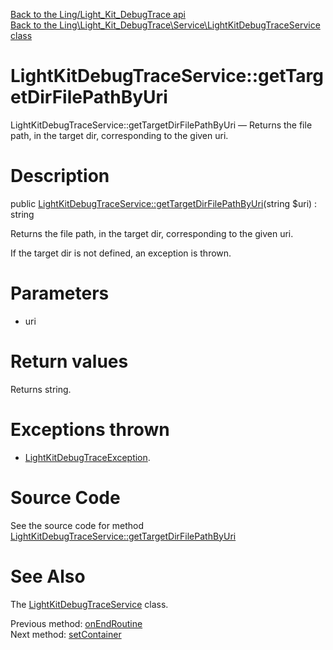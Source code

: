 [Back to the Ling/Light_Kit_DebugTrace api](https://github.com/lingtalfi/Light_Kit_DebugTrace/blob/master/doc/api/Ling/Light_Kit_DebugTrace.md)<br>
[Back to the Ling\Light_Kit_DebugTrace\Service\LightKitDebugTraceService class](https://github.com/lingtalfi/Light_Kit_DebugTrace/blob/master/doc/api/Ling/Light_Kit_DebugTrace/Service/LightKitDebugTraceService.md)


LightKitDebugTraceService::getTargetDirFilePathByUri
================



LightKitDebugTraceService::getTargetDirFilePathByUri — Returns the file path, in the target dir, corresponding to the given uri.




Description
================


public [LightKitDebugTraceService::getTargetDirFilePathByUri](https://github.com/lingtalfi/Light_Kit_DebugTrace/blob/master/doc/api/Ling/Light_Kit_DebugTrace/Service/LightKitDebugTraceService/getTargetDirFilePathByUri.md)(string $uri) : string




Returns the file path, in the target dir, corresponding to the given uri.

If the target dir is not defined, an exception is thrown.




Parameters
================


- uri

    


Return values
================

Returns string.


Exceptions thrown
================

- [LightKitDebugTraceException](https://github.com/lingtalfi/Light_Kit_DebugTrace/blob/master/doc/api/Ling/Light_Kit_DebugTrace/Exception/LightKitDebugTraceException.md).&nbsp;







Source Code
===========
See the source code for method [LightKitDebugTraceService::getTargetDirFilePathByUri](https://github.com/lingtalfi/Light_Kit_DebugTrace/blob/master/Service/LightKitDebugTraceService.php#L217-L237)


See Also
================

The [LightKitDebugTraceService](https://github.com/lingtalfi/Light_Kit_DebugTrace/blob/master/doc/api/Ling/Light_Kit_DebugTrace/Service/LightKitDebugTraceService.md) class.

Previous method: [onEndRoutine](https://github.com/lingtalfi/Light_Kit_DebugTrace/blob/master/doc/api/Ling/Light_Kit_DebugTrace/Service/LightKitDebugTraceService/onEndRoutine.md)<br>Next method: [setContainer](https://github.com/lingtalfi/Light_Kit_DebugTrace/blob/master/doc/api/Ling/Light_Kit_DebugTrace/Service/LightKitDebugTraceService/setContainer.md)<br>

